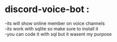 # discord-voice-bot :
-its will show online member on voice channels\
-its work with sqlite so make sure to install it\
-you can code it with sql but it wasent my purpose
